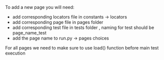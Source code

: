 To add a new page you will need:
- add corresponding locators file in constants -> locators
- add corresponding page file in pages folder
- add corresponding test file in tests folder , naming for test should be page_name_test
- add the page name to run.py -> pages choices  

For all pages we need to make sure to use load() function before main test execution
  
